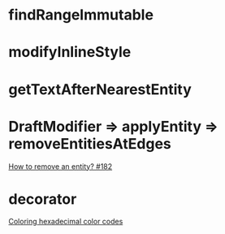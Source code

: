 
# findRangeImmutable

# modifyInlineStyle

# getTextAfterNearestEntity

# DraftModifier => applyEntity => removeEntitiesAtEdges

[How to remove an entity? #182](https://github.com/facebook/draft-js/issues/182)

# decorator

[Coloring hexadecimal color codes](https://github.com/Soreine/draft-js-simpledecorator#example-coloring-hexadecimal-color-codes)
